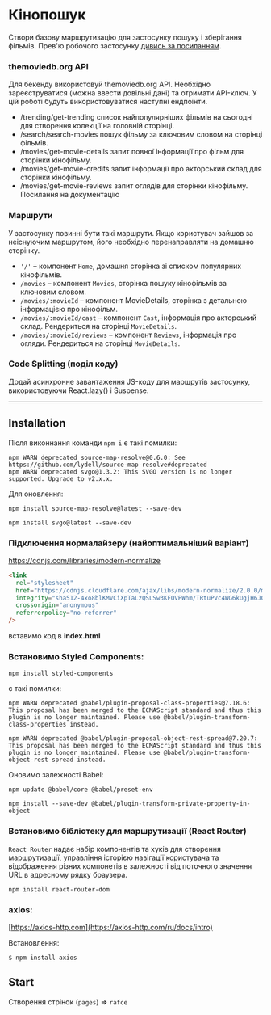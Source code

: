 # Кінопошук

Створи базову маршрутизацію для застосунку пошуку і зберігання фільмів. Прев'ю
робочого застосунку
[дивись за посиланням](https://drive.google.com/file/d/1vR0hi3n1236Q5Bg4-se-8JVKD9UKSfId/view?usp=sharing).

### themoviedb.org API

Для бекенду використовуй themoviedb.org API. Необхідно зареєструватися (можна
ввести довільні дані) та отримати API-ключ. У цій роботі будуть
використовуватися наступні ендпоінти.

- /trending/get-trending список найпопулярніших фільмів на сьогодні для
  створення колекції на головній сторінці.
- /search/search-movies пошук фільму за ключовим словом на сторінці фільмів.
- /movies/get-movie-details запит повної інформації про фільм для сторінки
  кінофільму.
- /movies/get-movie-credits запит інформації про акторський склад для сторінки
  кінофільму.
- /movies/get-movie-reviews запит оглядів для сторінки кінофільму. Посилання на
  документацію

### Маршрути

У застосунку повинні бути такі маршрути. Якщо користувач зайшов за неіснуючим
маршрутом, його необхідно перенаправляти на домашню сторінку.

- `'/'` – компонент `Home`, домашня сторінка зі списком популярних кінофільмів.
- `/movies` – компонент `Movies`, сторінка пошуку кінофільмів за ключовим
  словом.
- `/movies/:movieId` – компонент MovieDetails, сторінка з детальною інформацією
  про кінофільм.
- `/movies/:movieId/cast` – компонент `Cast`, інформація про акторський склад.
  Рендериться на сторінці `MovieDetails`.
- `/movies/:movieId/reviews` – компонент `Reviews`, інформація про огляди.
  Рендериться на сторінці `MovieDetails`.

### Code Splitting (поділ коду)

Додай асинхронне завантаження JS-коду для маршрутів застосунку, використовуючи
React.lazy() і Suspense.

---

## Installation

Після виконнання команди `npm i` є такі помилки:

```
npm WARN deprecated source-map-resolve@0.6.0: See https://github.com/lydell/source-map-resolve#deprecated
npm WARN deprecated svgo@1.3.2: This SVGO version is no longer supported. Upgrade to v2.x.x.
```

Для оновлення:

```
npm install source-map-resolve@latest --save-dev

npm install svgo@latest --save-dev
```

### Підключення нормалайзеру (найоптимальніший варіант)

https://cdnjs.com/libraries/modern-normalize

```html
<link
  rel="stylesheet"
  href="https://cdnjs.cloudflare.com/ajax/libs/modern-normalize/2.0.0/modern-normalize.min.css"
  integrity="sha512-4xo8blKMVCiXpTaLzQSLSw3KFOVPWhm/TRtuPVc4WG6kUgjH6J03IBuG7JZPkcWMxJ5huwaBpOpnwYElP/m6wg=="
  crossorigin="anonymous"
  referrerpolicy="no-referrer"
/>
```

вставимо код в **index.html**

### Встановимо Styled Components:

`npm install styled-components`

є такі помилки:

```
npm WARN deprecated @babel/plugin-proposal-class-properties@7.18.6: This proposal has been merged to the ECMAScript standard and thus this plugin is no longer maintained. Please use @babel/plugin-transform-class-properties instead.

npm WARN deprecated @babel/plugin-proposal-object-rest-spread@7.20.7: This proposal has been merged to the ECMAScript standard and thus this plugin is no longer maintained. Please use @babel/plugin-transform-object-rest-spread instead.
```

Оновимо залежності Babel:

```
npm update @babel/core @babel/preset-env

npm install --save-dev @babel/plugin-transform-private-property-in-object
```

### Встановимо бібліотеку для маршрутизації (React Router)

`React Router` надає набір компонентів та хуків для створення маршрутизації,
управління історією навігації користувача та відображення різних компонетів в
залежності від поточного значення URL в адресному рядку браузера.

```
npm install react-router-dom
```

### axios:

[https://axios-http.com](https://axios-http.com/ru/docs/intro)

Встановлення:

```
$ npm install axios
```

## Start

Створення стрінок (`pages`) => `rafce`

